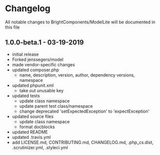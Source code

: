 # Changelog

All notable changes to BrightComponents/ModelLite will be documented in this file

## 1.0.0-beta.1 - 03-19-2019

- initial release
- Forked jenssegers/model
- made vendor-specific changes
- updated composer.php
    - name, description, version, author, dependency versions, namespace
- updated phpunit.xml
    - take out unusable key
- updated tests
    - update class namespace
    - update parent test class/namespace
    - change deprecated 'setExpectedException' to 'expectException'
- updated source files
    - update class namespace
    - format docblocks
- updated README
- updated .travis.yml
- add LICENSE.md, CONTRIBUTING.md, CHANGELOG.md, .php_cs.dist, .scrutinizer.yml, .styleci.yml